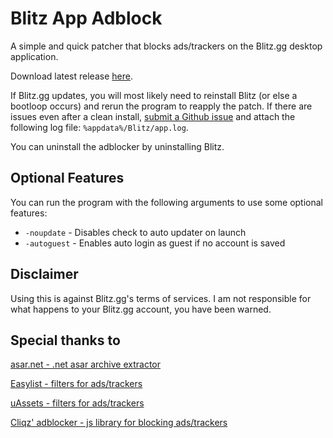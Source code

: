# Blitz App Adblock

A simple and quick patcher that blocks ads/trackers on the Blitz.gg desktop application.

Download latest release [here](https://github.com/lulzsun/blitz-app-adblock/releases/latest).

If Blitz.gg updates, you will most likely need to reinstall Blitz (or else a bootloop occurs) and rerun the program to reapply the patch. If there are issues even after a clean install, [submit a Github issue](https://github.com/lulzsun/blitz-app-adblock/issues/new) and attach the following log file: `%appdata%/Blitz/app.log`.

You can uninstall the adblocker by uninstalling Blitz.

## Optional Features

You can run the program with the following arguments to use some optional features:

- `-noupdate` - Disables check to auto updater on launch
- `-autoguest` - Enables auto login as guest if no account is saved

## Disclaimer

Using this is against Blitz.gg's terms of services. I am not responsible for what happens to your Blitz.gg account, you have been warned.

## Special thanks to

[asar.net - .net asar archive extractor](https://github.com/Jiiks/asar.net)

[Easylist - filters for ads/trackers](https://easylist.to/pages/about.html)

[uAssets - filters for ads/trackers](https://github.com/uBlockOrigin/uAssets)

[Cliqz' adblocker - js library for blocking ads/trackers](https://github.com/cliqz-oss/adblocker)
